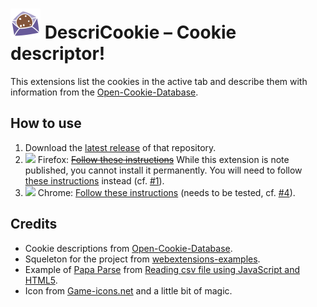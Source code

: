# <img src="./icons/default48.png" /> DescriCookie – Cookie descriptor!
This extensions list the cookies in the active tab and describe them with information from the [Open-Cookie-Database](https://github.com/jkwakman/Open-Cookie-Database).

## How to use
1. Download the [latest release](https://github.com/hestiaAI/DescriCookie/releases/latest) of that repository.
2. <img src="https://design.firefox.com/product-identity/firefox/firefox/firefox-logo.png" height=16px /> Firefox: ~~[Follow these instructions](https://extensionworkshop.com/documentation/publish/distribute-sideloading/#install-addon-from-file)~~ While this extension is note published, you cannot install it permanently. You will need to follow [these instructions](https://developer.mozilla.org/en-US/docs/Mozilla/Add-ons/WebExtensions/Your_first_WebExtension#installing) instead (cf. [#1](https://github.com/hestiaAI/DescriCookie/issues/1)).
4. <img src="https://upload.wikimedia.org/wikipedia/commons/thumb/a/a5/Google_Chrome_icon_%28September_2014%29.svg/2048px-Google_Chrome_icon_%28September_2014%29.svg.png" height="16px" /> Chrome: [Follow these instructions](https://www.howtogeek.com/120743/how-to-install-extensions-from-outside-the-chrome-web-store/) (needs to be tested, cf. [#4](https://github.com/hestiaAI/DescriCookie/issues/4)).

## Credits
- Cookie descriptions from [Open-Cookie-Database](https://github.com/jkwakman/Open-Cookie-Database).
- Squeleton for the project from [webextensions-examples](https://github.com/mdn/webextensions-examples).
- Example of [Papa Parse](https://www.papaparse.com/) from [Reading csv file using JavaScript and HTML5](https://www.js-tutorials.com/javascript-tutorial/reading-csv-file-using-javascript-html5/).
- Icon from [Game-icons.net](https://game-icons.net/) and a little bit of magic.
